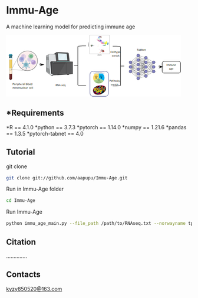 # Immu-Age
A machine learning model for predicting immune age

![image](https://github.com/aapupu/Immu-Age/blob/abe7564596203b20b2e05ae012aaa154db7eafed/img/1702047552565.jpg)


*Requirements
-------
   *R == 4.1.0
   *python == 3.7.3
   *pytorch == 1.14.0
  *numpy == 1.21.6
  *pandas == 1.3.5
  *pytorch-tabnet == 4.0


Tutorial
-------
git clone
```bash
git clone git://github.com/aapupu/Immu-Age.git
```
Run in Immu-Age folder
```bash
cd Immu-Age
```
Run Immu-Age
```bash
python immu_age_main.py --file_path /path/to/RNAseq.txt --norwayname tpm/count
```

Citation
-------
..............

Contacts
-------
kyzy850520@163.com
